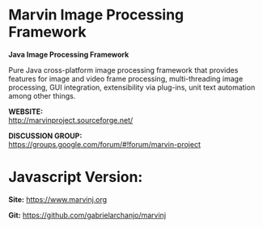 # Marvin Image Processing Framework

**Java Image Processing Framework**

Pure Java cross-platform image processing framework that provides features for image and video frame processing, multi-threading image processing, GUI integration, extensibility via plug-ins, unit text automation among other things.

**WEBSITE:**<br/>
http://marvinproject.sourceforge.net/

**DISCUSSION GROUP:**<br/>
https://groups.google.com/forum/#!forum/marvin-project

# Javascript Version:
**Site:** https://www.marvinj.org

**Git:** https://github.com/gabrielarchanjo/marvinj

